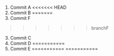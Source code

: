 1. Commit A
<<<<<<< HEAD
2. Commit B
=======
2. Commit F
>>>>>>> branchF
3. Commit C
4. Commit D
===========
5. Commit E
===========
===========